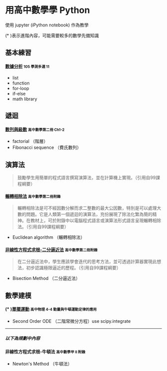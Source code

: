 # 用高中數學學 Python
使用 jupyter (iPython notebook) 作為教學

(* )表示進階內容，可能需要較多的數學先備知識

## 基本練習
#### [數據分析](https://github.com/andylee830914/Python_for_HighSchool/blob/master/Practice_105_SAT_11.ipynb) <small>105 學測多選 11</small>
* list
* function
* for-loop
* if-else
* math library

## 遞迴
#### [數列與級數](https://github.com/andylee830914/Python_for_HighSchool/blob/master/Practice_Recursion_B2Ch1-2.ipynb) <small>高中數學第二冊 Ch1-2</small>
* factorial （階層）
* Fibonacci sequence （費氏數列）

## 演算法
>鼓勵學生用簡單的程式語言撰寫演算法，並在計算機上實現。（引用自99課程綱要）

#### [輾轉相除法](https://github.com/andylee830914/Python_for_HighSchool/blob/master/Practice_GCD_B2App.ipynb) <small>高中數學第二冊附錄</small>
>輾轉相除法是可不經因數分解而求二整數的最大公因數，特別是可以處理大數的問題。它是人類第一個遞迴的演算法，充份展現了除法化繁為簡的精神。在教材上，可於附錄中以電腦程式語言或演算法形式語言呈現輾轉相除法。（引用自99課程綱要）

* Euclidean algorithm （輾轉相除法）


#### [非線性方程式求根-二分逼近法](https://github.com/andylee830914/Python_for_HighSchool/blob/master/Practice_Bisection_B2App.ipynb) <small>高中數學第二冊附錄</small>
>在二分逼近法中，學生應該學會迭代的思考方法，並可透過計算器實現此想法，初步認識極限逼近的歷程。（引用自99課程綱要）

* Bisection Method （二分逼近法）

## 數學建模
#### (* )[單擺運動](https://github.com/andylee830914/Python_for_HighSchool/blob/master/Single_Pendulum_Animated.ipynb) <small>高中物理 4-4 動量與牛頓運動定律的應用</small>
* Second Order ODE （二階常微分方程）use scipy.integrate


***
##### 以下為規劃中內容

#### 非線性方程式求根-牛頓法 <small>高中數學甲 II 附錄</small>
* Newton's Method （牛頓法）
